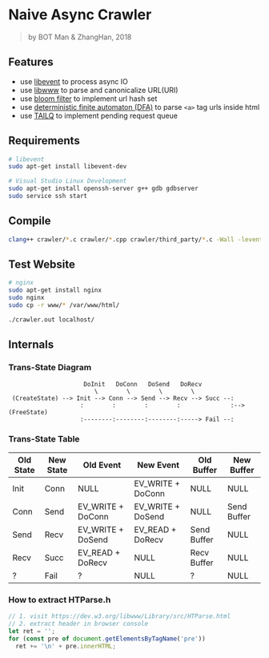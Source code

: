 # Naive Async Crawler

> by BOT Man & ZhangHan, 2018

## Features

- use [libevent](https://libevent.org) to process async IO
- use [libwww](https://dev.w3.org/libwww/Library/src/HTParse.html) to parse and canonicalize URL(URI)
- use [bloom filter](https://en.wikipedia.org/wiki/Bloom_filter) to implement url hash set
- use [deterministic finite automaton (DFA)](https://en.wikipedia.org/wiki/Deterministic_finite_automaton) to parse `<a>` tag urls inside html
- use [TAILQ](https://linux.die.net/man/3/queue) to implement pending request queue

## Requirements

``` bash
# libevent
sudo apt-get install libevent-dev

# Visual Studio Linux Development
sudo apt-get install openssh-server g++ gdb gdbserver
sudo service ssh start
```

## Compile

``` bash
clang++ crawler/*.c crawler/*.cpp crawler/third_party/*.c -Wall -levent -o crawler.out
```

## Test Website

``` bash
# nginx
sudo apt-get install nginx
sudo nginx
sudo cp -r www/* /var/www/html/

./crawler.out localhost/
```

## Internals

### Trans-State Diagram

```
                     DoInit   DoConn   DoSend   DoRecv
                        \        \        \        \
 (CreateState) --> Init --> Conn --> Send --> Recv --> Succ --:
                    :        :        :        :              :--> (FreeState)
                    :--------:--------:--------:-----> Fail --:
```

### Trans-State Table

Old State | New State | Old Event | New Event | Old Buffer | New Buffer
---|---|---|---|---|---
Init | Conn | NULL | EV_WRITE + DoConn | NULL | NULL
Conn | Send | EV_WRITE + DoConn | EV_WRITE + DoSend | NULL | Send Buffer
Send | Recv | EV_WRITE + DoSend | EV_READ + DoRecv | Send Buffer | NULL
Recv | Succ | EV_READ + DoRecv | NULL | Recv Buffer | NULL
? | Fail | ? | NULL | ? | NULL

### How to extract HTParse.h

``` js
// 1. visit https://dev.w3.org/libwww/Library/src/HTParse.html
// 2. extract header in browser console
let ret = '';
for (const pre of document.getElementsByTagName('pre'))
  ret += '\n' + pre.innerHTML;
```
